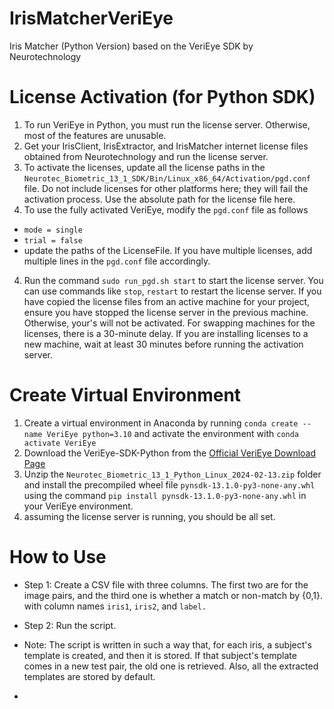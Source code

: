 # IrisMatcherVeriEye
Iris Matcher (Python Version) based on the VeriEye SDK by  Neurotechnology

# License Activation (for Python SDK)
1. To run VeriEye in Python, you must run the license server. Otherwise, most of the features are unusable.
2. Get your IrisClient, IrisExtractor, and IrisMatcher internet license files obtained from Neurotechnology and run the license server.
3. To activate the licenses, update all the license paths in the `Neurotec_Biometric_13_1_SDK/Bin/Linux_x86_64/Activation/pgd.conf` file. Do not include licenses for other platforms here; they will fail the activation process. Use the absolute path for the license file here.
4. To use the fully activated VeriEye, modify the `pgd.conf` file as follows
  - `mode = single`
  - `trial = false`
  - update the paths of the LicenseFile. If you have multiple licenses, add multiple lines in the `pgd.conf` file accordingly.
4. Run the command `sudo run_pgd.sh start` to start the license server. You can use commands like `stop`, `restart` to restart the license server. If you have copied the license files from an active machine for your project, ensure you have stopped the license server in the previous machine. Otherwise, your's will not be activated. For swapping machines for the licenses, there is a 30-minute delay. If you are installing licenses to a new machine, wait at least 30 minutes before running the activation server.


 # Create Virtual Environment
 1. Create a virtual environment in Anaconda by running `conda create --name VeriEye python=3.10` and activate the environment with `conda activate VeriEye`
 2. Download the VeriEye-SDK-Python from the [Official VeriEye Download Page](https://download.neurotechnology.com/Neurotec_Biometric_13_1_Python_Linux_2024-02-13.zip)
 3. Unzip the `Neurotec_Biometric_13_1_Python_Linux_2024-02-13.zip` folder and install the precompiled wheel file `pynsdk-13.1.0-py3-none-any.whl` using the command `pip install pynsdk-13.1.0-py3-none-any.whl` in your VeriEye environment.
 4. assuming the license server is running, you should be all set.
 

# How to Use
- Step 1: Create a CSV file with three columns. The first two are for the image pairs, and the third one is whether a match or non-match by {0,1}. with column names `iris1`, `iris2`, and `label.`
- Step 2: Run the script.

- Note: The script is written in such a way that, for each iris, a subject's template is created, and then it is stored. If that subject's template comes in a new test pair, the old one is retrieved. Also, all the extracted templates are stored by default.
- 

